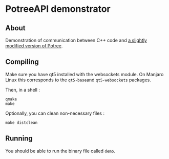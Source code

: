 # PotreeAPI demonstrator

## About
Demonstration of communication between C++ code and [a slightly modified version of Potree](https://github.com/Stakhan/potree).

## Compiling
Make sure you have qt5 installed with the websockets module. On Manjaro Linux this corresponds to the `qt5-base`and `qt5-websockets` packages.

Then, in a shell :
```
qmake
make
```
Optionally, you can clean non-necessary files :
```
make distclean
```
## Running
You should be able to run the binary file called `demo`.

